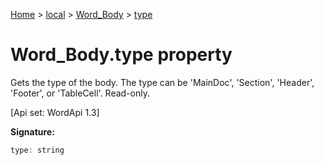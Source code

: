 [Home](./index) &gt; [local](local.md) &gt; [Word\_Body](local.word_body.md) &gt; [type](local.word_body.type.md)

# Word\_Body.type property

Gets the type of the body. The type can be 'MainDoc', 'Section', 'Header', 'Footer', or 'TableCell'. Read-only. 

 \[Api set: WordApi 1.3\]

**Signature:**
```javascript
type: string
```
